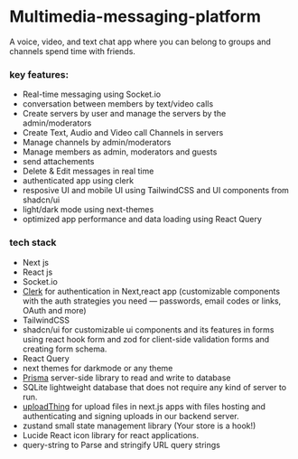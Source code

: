# Multimedia-messaging-platform
A voice, video, and text chat app where you can belong to groups and channels spend time with friends.

### key features:

- Real-time messaging using Socket.io
- conversation between members by text/video calls
- Create servers by user and manage the servers by the admin/moderators
- Create Text, Audio and Video call Channels in servers
- Manage channels by admin/moderators
- Manage members as admin, moderators and guests
- send attachements
- Delete & Edit messages in real time
- authenticated app using clerk
- resposive UI and mobile UI using TailwindCSS and UI components from shadcn/ui
- light/dark mode using next-themes
- optimized app performance and data loading using React Query


### tech stack
- Next js
- React js
- Socket.io
- [Clerk](https://clerk.com) for authentication in Next,react app (customizable components with the auth strategies you need — passwords, email codes or links, OAuth and more)
- TailwindCSS
- shadcn/ui for customizable ui components and its features in forms using react hook form and zod for client-side validation forms and creating form schema.
- React Query
- next themes for darkmode or any theme
- [Prisma](https://www.prisma.io/) server-side library to read and write to database
- SQLite lightweight database that does not require any kind of server to run.
- [uploadThing](https://uploadthing.com) for upload files in next.js apps with files hosting and authenticating and signing uploads in our backend server.
- zustand small state management library (Your store is a hook!)
- Lucide React icon library for react applications.
- query-string to Parse and stringify URL query strings